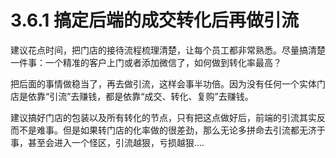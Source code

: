 # 3.6.1 搞定后端的成交转化后再做引流

建议花点时间，把门店的接待流程梳理清楚，让每个员工都非常熟悉。尽量搞清楚一件事：一个精准的客户上门或者添加微信了，如何做到转化率最高？

把后面的事情做稳当了，再去做引流，这样会事半功倍。因为没有任何一个实体门店是依靠“引流”去赚钱，都是依靠“成交、转化、复购”去赚钱。

建议搞好门店的包装以及所有转化的节点，只有把这点做好后，前端的引流其实反而不是难事。但是如果转门店的化率做的很差劲，那么无论多拼命去引流都无济于事，甚至会进入一个怪区，引流越狠，亏损越狠....